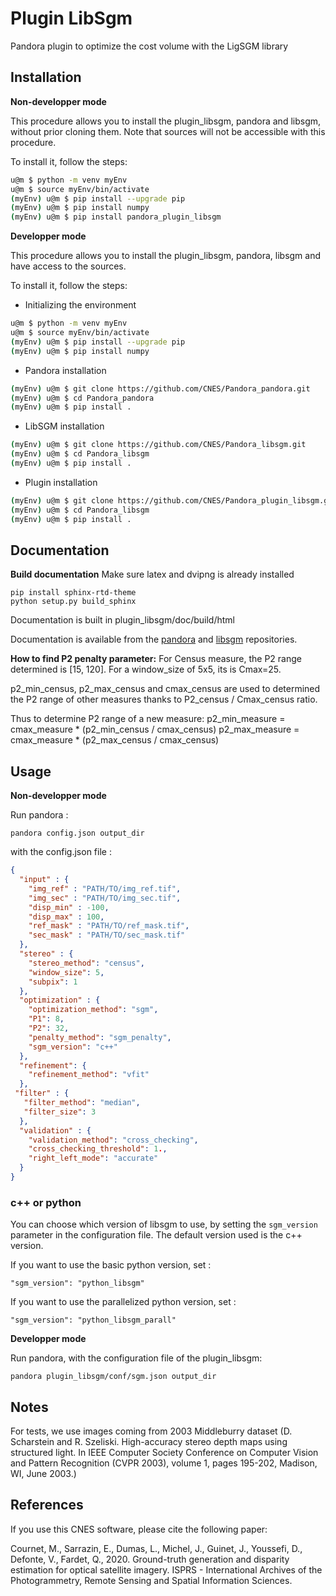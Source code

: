 # Plugin LibSgm

Pandora plugin to optimize the cost volume with the LigSGM library

## Installation

**Non-developper mode**

This procedure allows you to install the plugin_libsgm, pandora and libsgm, without prior cloning them. 
Note that sources will not be accessible with this procedure.

To install it, follow the steps:

```sh
u@m $ python -m venv myEnv
u@m $ source myEnv/bin/activate
(myEnv) u@m $ pip install --upgrade pip
(myEnv) u@m $ pip install numpy
(myEnv) u@m $ pip install pandora_plugin_libsgm
```

**Developper mode**

This procedure allows you to install the plugin_libsgm, pandora, libsgm and have access to the sources.

To install it, follow the steps:

- Initializing the environment

```sh
u@m $ python -m venv myEnv
u@m $ source myEnv/bin/activate
(myEnv) u@m $ pip install --upgrade pip
(myEnv) u@m $ pip install numpy
```

- Pandora installation

```sh
(myEnv) u@m $ git clone https://github.com/CNES/Pandora_pandora.git
(myEnv) u@m $ cd Pandora_pandora
(myEnv) u@m $ pip install .
```

- LibSGM installation

```sh
(myEnv) u@m $ git clone https://github.com/CNES/Pandora_libsgm.git
(myEnv) u@m $ cd Pandora_libsgm
(myEnv) u@m $ pip install .
```

- Plugin installation

```sh
(myEnv) u@m $ git clone https://github.com/CNES/Pandora_plugin_libsgm.git
(myEnv) u@m $ cd Pandora_libsgm
(myEnv) u@m $ pip install .
```

## Documentation

**Build documentation**
Make sure  latex and dvipng is already installed

```
pip install sphinx-rtd-theme
python setup.py build_sphinx
```
Documentation is built in plugin_libsgm/doc/build/html 

Documentation is available from the [pandora](https://github.com/CNES/Pandora_pandora) and 
[libsgm](https://github.com/CNES/Pandora_libsgm) repositories.

**How to find P2 penalty parameter:**
For Census measure, the P2 range determined is [15, 120]. For a window_size of 5x5, its is Cmax=25.

p2_min_census, p2_max_census and cmax_census are used to determined the P2 range of other measures
thanks to P2_census / Cmax_census ratio.

Thus to determine P2 range of a new measure:
p2_min_measure = cmax_measure * (p2_min_census / cmax_census)
p2_max_measure = cmax_measure * (p2_max_census / cmax_census)


## Usage

**Non-developper mode**

Run pandora : 

    pandora config.json output_dir

with the config.json file : 

```json
{
  "input" : {
    "img_ref" : "PATH/TO/img_ref.tif",
    "img_sec" : "PATH/TO/img_sec.tif",
    "disp_min" : -100,
    "disp_max" : 100,
    "ref_mask" : "PATH/TO/ref_mask.tif",
    "sec_mask" : "PATH/TO/sec_mask.tif"
  },
  "stereo" : {
    "stereo_method": "census",
    "window_size": 5,
    "subpix": 1
  },
  "optimization" : {
    "optimization_method": "sgm",
    "P1": 8,
    "P2": 32,
    "penalty_method": "sgm_penalty",
    "sgm_version": "c++"
  },
  "refinement": {
    "refinement_method": "vfit"
  },
 "filter" : {
   "filter_method": "median",
   "filter_size": 3
  },
  "validation" : {
    "validation_method": "cross_checking",
    "cross_checking_threshold": 1.,
    "right_left_mode": "accurate"
  }
}
```

### c++ or python

You can choose which version of libsgm to use, by setting the `sgm_version` parameter in the configuration file.
The default version used is the c++ version.

If you want to use the basic python version, set :
```
"sgm_version": "python_libsgm"
```

If you want to use the parallelized python version, set :
```
"sgm_version": "python_libsgm_parall"
```


**Developper mode**

Run pandora, with the configuration file of the plugin_libsgm:

    pandora plugin_libsgm/conf/sgm.json output_dir


## Notes

For tests, we use images coming from 2003 Middleburry dataset 
(D. Scharstein and R. Szeliski. High-accuracy stereo depth maps using structured light.
In IEEE Computer Society Conference on Computer Vision and Pattern Recognition (CVPR 2003), 
volume 1, pages 195-202, Madison, WI, June 2003.)


## References

If you use this CNES software, please cite the following paper: 

Cournet, M., Sarrazin, E., Dumas, L., Michel, J., Guinet, J., Youssefi, D., Defonte, V., Fardet, Q., 2020. 
Ground-truth generation and disparity estimation for optical satellite imagery.
ISPRS - International Archives of the Photogrammetry, Remote Sensing and Spatial Information Sciences.

